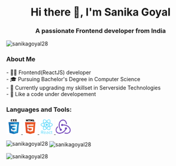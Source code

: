 <h1 align="center">Hi there 👋, I'm Sanika Goyal</h1>
<h3 align="center">A passionate Frontend developer from India</h3>

<p align="left"> <img src="https://komarev.com/ghpvc/?username=sanikagoyal28&label=Profile%20views&color=0e75b6&style=flat" alt="sanikagoyal28" /> </p>

<h3 align="left">About Me</h3>
- 👩‍💻 Frontend(ReactJS) developer<br/>
- 🎓 Pursuing Bachelor's Degree in Computer Science<br/>
- 🌱 Currently upgrading my skillset in Serverside Technologies<br/>
- 🙂 Like a code under developement<br/>

<h3 align="left">Languages and Tools:</h3>
<p align="left"> <a href="https://www.w3schools.com/css/" target="_blank" rel="noreferrer"> <img src="https://raw.githubusercontent.com/devicons/devicon/master/icons/css3/css3-original-wordmark.svg" alt="css3" width="40" height="40"/> </a> <a href="https://www.w3.org/html/" target="_blank" rel="noreferrer"> <img src="https://raw.githubusercontent.com/devicons/devicon/master/icons/html5/html5-original-wordmark.svg" alt="html5" width="40" height="40"/> </a> <a href="https://reactjs.org/" target="_blank" rel="noreferrer"> <img src="https://raw.githubusercontent.com/devicons/devicon/master/icons/react/react-original-wordmark.svg" alt="react" width="40" height="40"/> </a> <a href="https://redux.js.org" target="_blank" rel="noreferrer"> <img src="https://raw.githubusercontent.com/devicons/devicon/master/icons/redux/redux-original.svg" alt="redux" width="40" height="40"/> </a> </p>

<p><img align="left" src="https://github-readme-stats.vercel.app/api/top-langs?username=sanikagoyal28&show_icons=true&locale=en&layout=compact" alt="sanikagoyal28" /></p>

<p>&nbsp;<img align="center" src="https://github-readme-stats.vercel.app/api?username=sanikagoyal28&show_icons=true&locale=en" alt="sanikagoyal28" /></p>

<p><img align="center" src="https://github-readme-streak-stats.herokuapp.com/?user=sanikagoyal28&" alt="sanikagoyal28" /></p>


